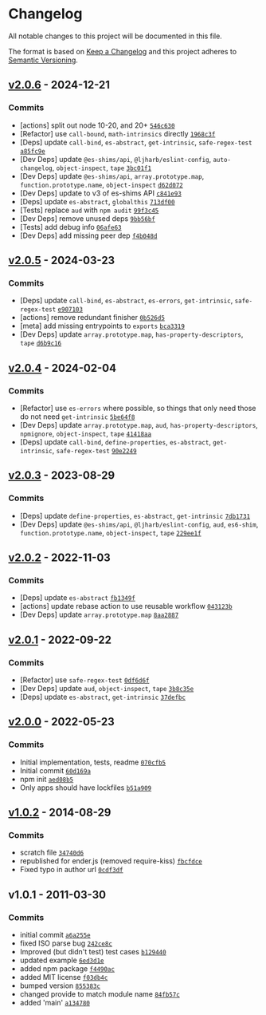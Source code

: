 # Changelog

All notable changes to this project will be documented in this file.

The format is based on [Keep a Changelog](https://keepachangelog.com/en/1.0.0/)
and this project adheres to [Semantic Versioning](https://semver.org/spec/v2.0.0.html).

## [v2.0.6](https://github.com/es-shims/Date/compare/v2.0.5...v2.0.6) - 2024-12-21

### Commits

- [actions] split out node 10-20, and 20+ [`546c630`](https://github.com/es-shims/Date/commit/546c630e49d14eda5ede3e955531d947a779ec37)
- [Refactor] use `call-bound`, `math-intrinsics` directly [`1968c3f`](https://github.com/es-shims/Date/commit/1968c3f9445b1b8961120fd3ada3718eb0620314)
- [Deps] update `call-bind`, `es-abstract`, `get-intrinsic`, `safe-regex-test` [`a85fc9e`](https://github.com/es-shims/Date/commit/a85fc9ea8ba24139740b7941b83928a3f68e56fb)
- [Dev Deps] update `@es-shims/api`, `@ljharb/eslint-config`, `auto-changelog`, `object-inspect`, `tape` [`3bc01f1`](https://github.com/es-shims/Date/commit/3bc01f18ff7a22ba62ca76281783b91b50e4b6ff)
- [Dev Deps] update `@es-shims/api`, `array.prototype.map`, `function.prototype.name`, `object-inspect` [`d62d072`](https://github.com/es-shims/Date/commit/d62d0722ed78f99f210cf4ca6505196072eed02e)
- [Dev Deps] update to v3 of es-shims API [`c841e93`](https://github.com/es-shims/Date/commit/c841e93ebb6095c0c211dd58b568a490c8337413)
- [Deps] update `es-abstract`, `globalthis` [`713df00`](https://github.com/es-shims/Date/commit/713df00f78585534fd96d761c54daccb2a537236)
- [Tests] replace `aud` with `npm audit` [`99f3c45`](https://github.com/es-shims/Date/commit/99f3c45474ba5e0aa3d6e7070c83872199d82fee)
- [Dev Deps] remove unused deps [`9bb56bf`](https://github.com/es-shims/Date/commit/9bb56bf81ebf24e045e79bcddcbfc943bbb7987d)
- [Tests] add debug info [`06afe63`](https://github.com/es-shims/Date/commit/06afe63ecdbe715cf038e97871ad37386053d845)
- [Dev Deps] add missing peer dep [`f4b048d`](https://github.com/es-shims/Date/commit/f4b048db73caaaf7d823f7b72af87da073e314d0)

## [v2.0.5](https://github.com/es-shims/Date/compare/v2.0.4...v2.0.5) - 2024-03-23

### Commits

- [Deps] update `call-bind`, `es-abstract`, `es-errors`, `get-intrinsic`, `safe-regex-test` [`e907103`](https://github.com/es-shims/Date/commit/e907103b0b20b31a3ddb9c18bf8a45ab0076185f)
- [actions] remove redundant finisher [`0b526d5`](https://github.com/es-shims/Date/commit/0b526d598f3b6bd7452efc70d353bb96fe644734)
- [meta] add missing entrypoints to `exports` [`bca3319`](https://github.com/es-shims/Date/commit/bca3319c4923a658552036378cf2f37513f9c96d)
- [Dev Deps] update `array.prototype.map`, `has-property-descriptors`, `tape` [`d6b9c16`](https://github.com/es-shims/Date/commit/d6b9c1637d4a9b1ed6577c51efa5acb7b42697e2)

## [v2.0.4](https://github.com/es-shims/Date/compare/v2.0.3...v2.0.4) - 2024-02-04

### Commits

- [Refactor] use `es-errors` where possible, so things that only need those do not need `get-intrinsic` [`5be64f8`](https://github.com/es-shims/Date/commit/5be64f823c24359239a44e171b44ce1e02f8c29d)
- [Dev Deps] update `array.prototype.map`, `aud`, `has-property-descriptors`, `npmignore`, `object-inspect`, `tape` [`41418aa`](https://github.com/es-shims/Date/commit/41418aa8244d8966a251887aaf40be0be33a10a3)
- [Deps] update `call-bind`, `define-properties`, `es-abstract`, `get-intrinsic`, `safe-regex-test` [`90e2249`](https://github.com/es-shims/Date/commit/90e22499ea8c71386e793232dc7c5dc2b473008c)

## [v2.0.3](https://github.com/es-shims/Date/compare/v2.0.2...v2.0.3) - 2023-08-29

### Commits

- [Deps] update `define-properties`, `es-abstract`, `get-intrinsic` [`7db1731`](https://github.com/es-shims/Date/commit/7db1731f8bea9d24361794376afc13f7a3ff0512)
- [Dev Deps] update `@es-shims/api`, `@ljharb/eslint-config`, `aud`, `es6-shim`, `function.prototype.name`, `object-inspect`, `tape` [`229ee1f`](https://github.com/es-shims/Date/commit/229ee1f576f4d9f6d96cc6d9de6ef1219cfd4a6b)

## [v2.0.2](https://github.com/es-shims/Date/compare/v2.0.1...v2.0.2) - 2022-11-03

### Commits

- [Deps] update `es-abstract` [`fb1349f`](https://github.com/es-shims/Date/commit/fb1349fbf41fc6da52eb66265024dc9fa725327c)
- [actions] update rebase action to use reusable workflow [`043123b`](https://github.com/es-shims/Date/commit/043123b8e0e73a80209f285dfde6687e8cf97c93)
- [Dev Deps] update `array.prototype.map` [`8aa2887`](https://github.com/es-shims/Date/commit/8aa2887414c8c73916c60569477da5cbeb086ffa)

## [v2.0.1](https://github.com/es-shims/Date/compare/v2.0.0...v2.0.1) - 2022-09-22

### Commits

- [Refactor] use `safe-regex-test` [`0df6d6f`](https://github.com/es-shims/Date/commit/0df6d6f05e8ef000c0509c2106352d03e8270bbd)
- [Dev Deps] update `aud`, `object-inspect`, `tape` [`3b8c35e`](https://github.com/es-shims/Date/commit/3b8c35eddac1654cf469677da1102dcb52304636)
- [Deps] update `es-abstract`, `get-intrinsic` [`37defbc`](https://github.com/es-shims/Date/commit/37defbcef6c673e564596a8c3496e3de90a1c0c3)

## [v2.0.0](https://github.com/es-shims/Date/compare/v1.0.2...v2.0.0) - 2022-05-23

### Commits

- Initial implementation, tests, readme [`070cfb5`](https://github.com/es-shims/Date/commit/070cfb58613652f8c424a6dc326244e6ce339d7a)
- Initial commit [`60d169a`](https://github.com/es-shims/Date/commit/60d169a9c3b550085a2b5acfedd544dd83c7e81a)
- npm init [`aed08b5`](https://github.com/es-shims/Date/commit/aed08b547b26ef13d6ee9fe6c2036479cb53931f)
- Only apps should have lockfiles [`b51a909`](https://github.com/es-shims/Date/commit/b51a9099f3dec163fc64099e71844531bbd9e766)

## [v1.0.2](https://github.com/es-shims/Date/compare/v1.0.1...v1.0.2) - 2014-08-29

### Commits

- scratch file [`34740d6`](https://github.com/es-shims/Date/commit/34740d6126c5e3c54b579eed9136161541433f3f)
- republished for ender.js (removed require-kiss) [`fbcfdce`](https://github.com/es-shims/Date/commit/fbcfdcee408b689c49f05b3db9c971348471ee34)
- Fixed typo in author url [`0cdf3df`](https://github.com/es-shims/Date/commit/0cdf3df72e8770b06ad35fc44abd59c63727cdc0)

## v1.0.1 - 2011-03-30

### Commits

- initial commit [`a6a255e`](https://github.com/es-shims/Date/commit/a6a255e081e4c41d9d10c1460b521abdb57f1c91)
- fixed ISO parse bug [`242ce8c`](https://github.com/es-shims/Date/commit/242ce8cd2fe4781467ff8f9eb2e422119073e23d)
- Improved (but didn't test) test cases [`b129440`](https://github.com/es-shims/Date/commit/b1294402cdcf856c40bb66421f716b4a961e1152)
- updated example [`6ed3d1e`](https://github.com/es-shims/Date/commit/6ed3d1ef99a964274773c2bdc0da8314c950f718)
- added npm package [`f4490ac`](https://github.com/es-shims/Date/commit/f4490ac56d18485d69d1d0e79c540be490f53bcd)
- added MIT license [`f03db4c`](https://github.com/es-shims/Date/commit/f03db4c01547883acf1b6b0e3523a250ab5ffede)
- bumped version [`855383c`](https://github.com/es-shims/Date/commit/855383c58f835042367eb514c36da8f1580b6e85)
- changed provide to match module name [`84fb57c`](https://github.com/es-shims/Date/commit/84fb57cea33faa8cfabfa6468bafc247ca8e848d)
- added 'main' [`a134780`](https://github.com/es-shims/Date/commit/a1347801baa1212a3a582769a98204309d3cd453)
